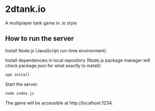 # 2dtank.io
A multiplayer tank game in .io style

## How to run the server
Install Node.js (JavaScript run-time environment).

Install dependencies in local repository
(Node.js package manager will check package.json for what exactly to install):
```sh
npm install
```
Start the server:
```sh
node index.js
```
The game will be accessible at http://localhost:1234.
